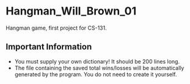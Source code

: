 # Hangman_Will_Brown_01
Hangman game, first project for CS-131.
## Important Information
- You must supply your own dictionary! It should be 200 lines long.
- The file containing the saved total wins/losses will be automatically generated by the program. You do not need to create it yourself.
